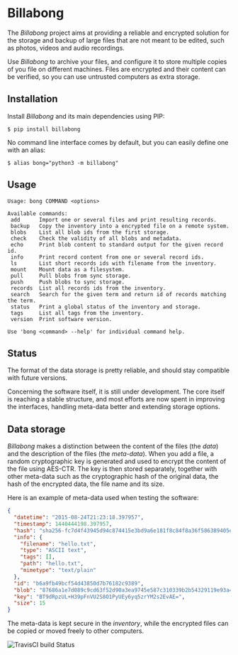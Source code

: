 # Billabong

The *Billabong* project aims at providing a reliable and encrypted solution for
the storage and backup of large files that are not meant to be edited, such
as photos, videos and audio recordings.

Use *Billabong* to archive your files, and configure it to store multiple
copies of you file on different machines. Files are encrypted and their content
can be verified, so you can use untrusted computers as extra storage.

## Installation

Install *Billabong* and its main dependencies using PIP:

```
$ pip install billabong
```

No command line interface comes by default, but you can easily define one with
an alias:

```
$ alias bong="python3 -m billabong"
```



## Usage

```
Usage: bong COMMAND <options>

Available commands:
 add      Import one or several files and print resulting records.
 backup   Copy the inventory into a encrypted file on a remote system.
 blobs    List all blob ids from the first storage.
 check    Check the validity of all blobs and metadata.
 echo     Print blob content to standard output for the given record id.
 info     Print record content from one or several record ids.
 ls       List short records ids with filename from the inventory.
 mount    Mount data as a filesystem.
 pull     Pull blobs from sync storage.
 push     Push blobs to sync storage.
 records  List all records ids from the inventory.
 search   Search for the given term and return id of records matching the term.
 status   Print a global status of the inventory and storage.
 tags     List all tags from the inventory.
 version  Print software version.

Use 'bong <command> --help' for individual command help.
```

## Status

The format of the data storage is pretty reliable, and should stay compatible
with future versions.

Concerning the software itself, it is still under development. The core itself
is reaching a stable structure, and most efforts are now spent in improving the
interfaces, handling meta-data better and extending storage options.

## Data storage

*Billabong* makes a distinction between the content of the files (the *data*)
and the description of the files (the *meta-data*). When you add a file, a
random cryptographic key is generated and used to encrypt the content of the
file using AES-CTR. The key is then stored separately, together with other
meta-data such as the cryptographic hash of the original data, the hash of the
encrypted data, the file name and its size.

Here is an example of meta-data used when testing the software:
```json
{
  "datetime": "2015-08-24T21:23:18.397957",
  "timestamp": 1440444198.397957,
  "hash": "sha256-fc7d4f43945d94c874415e3bd9a6e181f8c84f8a36f586389405e391c01e48b2",
  "info": {
    "filename": "hello.txt",
    "type": "ASCII text",
    "tags": [],
    "path": "hello.txt",
    "mimetype": "text/plain"
  },
  "id": "b6a9fb49bcf54d43850d7b76182c9389",
  "blob": "87686a1e7d089c9cd63f52d90a3ea9745e587c310339b2b54329119e93a4e669",
  "key": "BT9dRpzUL+H39pFnVU2S8O1PyUEy6yq5zrYM2s2EvAE=",
  "size": 15
}
```

The meta-data is kept secure in the *inventory*, while the encrypted files
can be copied or moved freely to other computers.

![TravisCI build Status](https://api.travis-ci.org/hoh/Billabong.svg)
